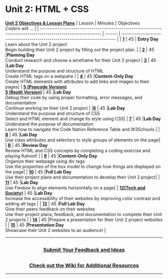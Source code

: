 # Unit 2: HTML + CSS 
[**Unit 2 Objectives & Lesson Plans**]()
|                                              Lesson                                                     | Minutes | Objectives<br> _Coders will ..._                                            |
| :-----------------------------------------------------------------------------------------------------------: | :-----: | :-------------------------------------------------------------------------- |
| [**1**](https://docs.google.com/presentation/d/1fRWr9SU_UNkoYx8DJWvLNJSM5t42yNIY7pyqeNDcJQ8/edit#slide=id.g13d702a8fb5_2_0) |   45    | **Entry Day**</br>Learn about the Unit 2 project</br>Begin building their Unit 2 project by filling out the project plan.                                       |
| [**2**](https://docs.google.com/presentation/d/12U_y_cofdBDFZLCeXZM-4ye0Gdx9lyQDpoEzF0IQfwE/edit#slide=id.gddba4abcce_0_0) |   45    |**Planning Day**</br> Conduct research and choose a wireframe for their Unit 2 project
| [**3**](https://docs.google.com/presentation/d/1rU8iuxR6LmKzYQua-zqWNssBzTdR_M_Deek3jwwHv10/edit?usp=sharing) |   45    |**Lab Day**</br> Understand the purpose and structure of HTML</br>Create HTML tags on a webpahe           |
| [**4**](https://docs.google.com/presentation/d/1-Zk7PkduMkUW5mkItZOqiPlqWNzKNmQVJf48HoIXZ38/edit?usp=sharing) |   45    |**Content-Only Day**</br> Create HTML elements with attributes to add links and images to their pages|
| [**5 (Popcode Version)**](https://docs.google.com/presentation/d/1oPPmf7uF8Asn5-JAG3NnjNl9WrTYu0Mkt5BFgqjKcms/edit?usp=sharing)</br>[**5 (Replit Version)**](https://docs.google.com/presentation/d/1S9e0n9cgLJQ0ys2p1v3UYXeB0uG5B3g3Qtw4x3Fyv3A/edit?usp=sharing) |   45    |**Lab Day**</br> Debug their code by using proper formatting, error messages, and documentation</br>Continue working on their Unit 2 project |
|[**6**](https://docs.google.com/presentation/d/1SJEi9hFJd9P9PFcpDjz4QTndKGpuj1DQHz_TTeJpkrQ/edit?usp=sharing) |   45    |**Lab Day**</br>Understand the purpose and structure of CSS</br>Select and HTML element and change its style using CSS|
| [**7**](https://docs.google.com/presentation/d/1FVHJLfdtGY8cVMm4cRWlGg1vjZTfwT9WVCkuCSrU5sw/edit?usp=sharing) |   45    |**Lab Day**</br>Understand the purpose of documentation</br>Learn how to navigate the Code Nation Reference Table and W3Schools                                             |
| [**8**](https://docs.google.com/presentation/d/1VorDy0-pB6KZAmJTrrKtbIckFAnX5F602v4oQGfmwPY/edit#slide=id.gddba4abcce_0_0) |   45    |**Lab Day**</br>Use class attributes and selectors to style groups of elements on the page|
| [**R**](https://docs.google.com/presentation/d/1wW97ec3mQicF4xehddYA88KmIQDi4zXG9WPVm9RSRFU/edit?usp=sharing) |   45    |**Review Day**</br> Review HTML and CSS concepts by completing a coding exercise and playing Kahoot! |
| [**9**](https://docs.google.com/presentation/d/1yhtV-mTfVPum813oP3_R4vsyaJTERAx-VuA9XoGVKWs/edit?usp=sharing) |   45    |**Content-Only Day**</br>Organize their webpage using div tags</br>Use the properties of the box model to change how things are displayed on the page|
| [**10**](https://docs.google.com/presentation/d/1yhtV-mTfVPum813oP3_R4vsyaJTERAx-VuA9XoGVKWs/edit?usp=sharing) |   45    |**Full Lab Day**</br>Use their project plans and documentation to develop their Unit 2 project|
| [**11**](https://docs.google.com/presentation/d/1yhtV-mTfVPum813oP3_R4vsyaJTERAx-VuA9XoGVKWs/edit?usp=sharing) |   45    |**Lab Day**</br>Use Flexbox to align elements horizontally on a page|
| [**12(Tech and Society)**](https://docs.google.com/presentation/d/1_I2ZJ2OotQ0CI7egrpXzwE74oJvGmNAD0XYm9b0HArE/edit?usp=sharing) |   45    |**Lab Day**</br>Increase the accessibility of their websites by improving color contrast and adding alt tags |
| [**13**](https://docs.google.com/presentation/d/1hYYTrYt_x82T76ZTaVj7SIK-bCppeZ9Y7Y7rAa46utA/edit#slide=id.gddba4abcce_0_0) |   45    |**Full Lab Day**</br>Give their peers feedback on their websites</br>Use their project plans, feedback, and documentation to complete their Unit 2 projects |
| [**14**](https://docs.google.com/presentation/d/1WDbK99gSu-VUf_3FbtpdpSaq5UxAAx4Nq6hltqZ1wdU/edit?usp=sharing) |   45    |Prepare a presentation for their Unit 2 project websites |
| [**15**](https://docs.google.com/presentation/d/1roRyQWuMm9Ee7EOPnTcvk0Dwht14kWGgG2PCsU-LNhY/edit?usp=sharing) |   45    |**Presentation Day**</br>Showcase their Unit 2 websites to an audience! |


---
## <h3 align="center"><a href="https://docs.google.com/forms/d/e/1FAIpQLSeQPPd3u1y_vV9426DjRjgzQHrzsMAIbdsGCxEU5uRj3bTleQ/viewform?usp=sf_link">Submit Your Feedback and Ideas</a></h3>

## <h3 align="center"><a href="https://github.com/itscodenation/curriculum-21-22/wiki">Check out the Wiki for Additional Resources</a></h3>

---
